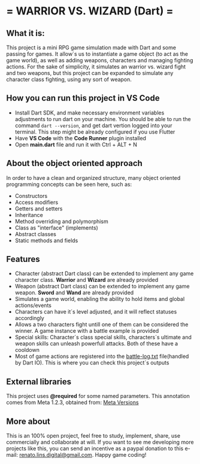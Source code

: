  # = WARRIOR VS. WIZARD (Dart) =

 ## What it is:

This project is a mini RPG game simulation made with Dart and some passing for games. It allow´s us to instantiate a game object (to act as the game world), as well as adding weapons, characters and managing fighting actions. For the sake of simplicity, it simulates an warrior vs. wizard fight and two weapons, but this project can be expanded to simulate any character class fighting, using any sort of weapon.

## How you can run this project in VS Code

* Install Dart SDK, and make necessary environment variables adjustments to run dart on your machine. You should be able to run the command ```dart --version```, and get dart vertion logged into your terminal. This step might be already configured if you use Flutter
* Have __VS Code__ with the __Code Runner__ plugin installed
* Open __main.dart__ file and run it with Ctrl + ALT + N

## About the object oriented approach

In order to have a clean and organized structure, many object oriented programming concepts can be seen here, such as:

* Constructors
* Access modifiers
* Getters and setters
* Inheritance
* Method overriding and polymorphism
* Class as "interface" (implements)
* Abstract classes
* Static methods and fields

## Features

* Character (abstract Dart class) can be extended to implement any game character class. __Warrior__ and __Wizard__ are already provided
* Weapon (abstract Dart class) can be extended to implement any game weapon. __Sword__ and __Wand__ are already provided
* Simulates a game world, enabling the ability to hold items and global actions/events
* Characters can have it´s level adjusted, and it will reflect statuses accordingly
* Allows a two characters fight untill one of them can be considered the winner. A game instance with a battle example is provided
* Special skills: Character´s class special skills, characters´s ultimate and weapon skills can unleash powerfull attacks. Both of these have a cooldown
* Most of game actions are registered into the [battle-log.txt](https://github.com/renatolinsdigital/warrior-vs-wizard-dart/blob/master/battle-log.txt) file(handled by Dart IO). This is where you can check this project´s outputs

## External libraries

This project uses __@required__ for some named parameters. This annotation comes from Meta 1.2.3, obtained from: [Meta Versions](https://pub.dev/packages/meta/versions)

## More about

This is an 100% open project, feel free to study, implement, share, use commercially and collaborate at will. If you want to see me developing more projects like this, you can send an incentive as a paypal donation to this e-mail: renato.lins.digital@gmail.com. Happy game coding!
